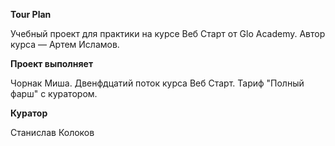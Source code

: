**Tour Plan**

Учебный проект для практики на курсе Веб Старт от Glo Academy. Автор курса — Артем Исламов.

**Проект выполняет**

Чорнак Миша. Двенфдцатий поток курса Веб Старт. Тариф "Полный фарш" с куратором.

**Куратор**

Станислав Колоков
